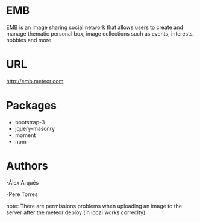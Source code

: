 EMB
===

EMB is an image sharing social network that allows users to create and manage thematic personal box, image collections such as events, interests, hobbies and more.

URL
===

http://emb.meteor.com

Packages
========

  - bootstrap-3
  - jquery-masonry
  - moment
  - npm

Authors
=======
  -Álex Arqués
  
  -Pere Torres

note: There are permissions problems when uploading an image to the server after the meteor deploy (in local works correclty).
